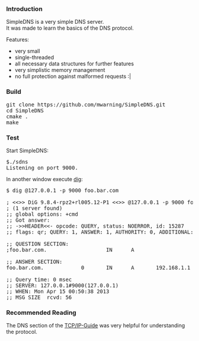
### Introduction

SimpleDNS is a very simple DNS server.<br />
It was made to learn the basics of the DNS protocol.

Features:
* very small
* single-threaded
* all necessary data structures for further features
* very simplistic memory management
* no full protection against malformed requests :|

### Build

<pre>
git clone https://github.com/mwarning/SimpleDNS.git
cd SimpleDNS
cmake .
make
</pre>

### Test

Start SimpleDNS:
<pre>
$./sdns
Listening on port 9000.
</pre>

In another window execute [dig](http://linux.die.net/man/1/dig):
<pre>
$ dig @127.0.0.1 -p 9000 foo.bar.com 

; <<>> DiG 9.8.4-rpz2+rl005.12-P1 <<>> @127.0.0.1 -p 9000 foo.bar.com
; (1 server found)
;; global options: +cmd
;; Got answer:
;; -&gt;&gt;HEADER&lt;&lt;- opcode: QUERY, status: NOERROR, id: 15287
;; flags: qr; QUERY: 1, ANSWER: 1, AUTHORITY: 0, ADDITIONAL: 0

;; QUESTION SECTION:
;foo.bar.com.                   IN      A

;; ANSWER SECTION:
foo.bar.com.            0       IN      A       192.168.1.1

;; Query time: 0 msec
;; SERVER: 127.0.0.1#9000(127.0.0.1)
;; WHEN: Mon Apr 15 00:50:38 2013
;; MSG SIZE  rcvd: 56
</pre>

### Recommended Reading

The DNS section of the [TCP/IP-Guide](http://www.tcpipguide.com) was very helpful
for understanding the protocol.


